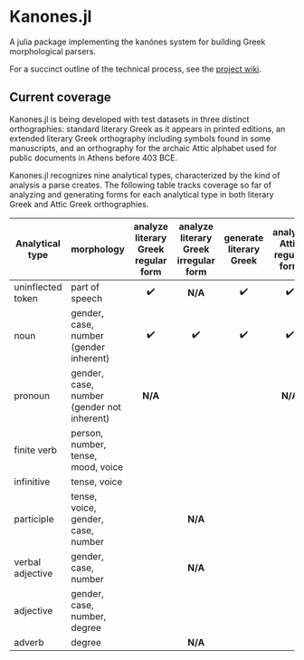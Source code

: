 # Kanones.jl

A julia package implementing the kanónes system for building Greek morphological parsers.

For a succinct outline of the technical process, see the [project wiki](https://github.com/neelsmith/Kanones.jl/wiki).

## Current coverage



Kanones.jl is being developed with test datasets in three distinct orthographies: standard literary Greek as it appears in printed editions, an extended literary Greek orthography including symbols found in some manuscripts, and an orthography for the archaic Attic alphabet used for public documents in Athens before 403 BCE.


Kanones.jl recognizes nine analytical types, characterized by the kind of analysis a parse creates.  The following table tracks coverage so far of analyzing and generating forms for each analytical type in both literary Greek and Attic Greek orthographies.


| Analytical type | morphology | analyze literary Greek regular form |  analyze literary Greek irregular form  |  generate literary Greek | analyze Attic regular form | analyze Attic irregular form  | generate Attic |
| --- | --- | :---: | :---: | :---: | :---: | :---: | :---: |
| uninflected token | part of speech | ✔️  | **N/A** | ✔️ |   ✔️ | **N/A** | ✔️ |
| noun | gender, case, number (gender inherent) | ✔️ | ✔️ | ✔️ | ✔️ | ✔️  | |
| pronoun | gender, case, number (gender not inherent) |  **N/A** | | |  **N/A** | | |
| finite verb | person, number, tense, mood, voice | | | | | | |
| infinitive | tense, voice | | | | | | |
| participle | tense, voice, gender, case, number | |  **N/A** | | |  **N/A** | |
| verbal adjective |  gender, case, number | |  **N/A** |  | |   **N/A** | |
| adjective | gender, case, number, degree | | | | | | |
| adverb | degree |  |  **N/A** | | |  **N/A** | |